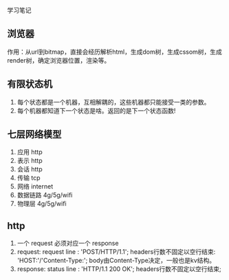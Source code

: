 学习笔记
## 浏览器
作用：从url到bitmap，直接会经历解析html，生成dom树，生成cssom树，生成render树，确定浏览器位置，渲染等。
## 有限状态机
1. 每个状态都是一个机器，互相解耦的，这些机器都只能接受一类的参数。
2. 每个机器都知道下一个状态是啥。返回的是下一个状态函数!
## 七层网络模型
1. 应用 http
2. 表示 http
3. 会话 http
4. 传输 tcp
5. 网络 internet
6. 数据链路 4g/5g/wifi
7. 物理层 4g/5g/wifi
## http 
1. 一个 request 必须对应一个 response
2. request: request line : 'POST/HTTP/1.1'; headers行数不固定以空行结束: 'HOST:'/'Content-Type:'; body由Content-Type决定，一般也是kv结构。
3. response: status line : 'HTTP/1.1 200 OK'; headers行数不固定以空行结束;
